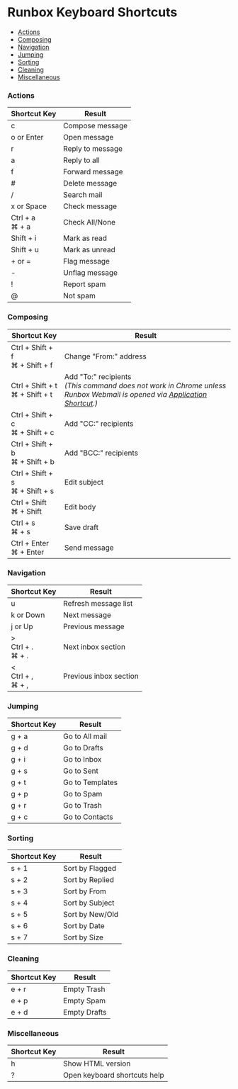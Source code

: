 # Runbox Keyboard Shortcuts

* [Actions](#actions)
* [Composing](#composing)
* [Navigation](#navigation)
* [Jumping](#jumping)
* [Sorting](#sorting)
* [Cleaning](#cleaning)
* [Miscellaneous](#miscellaneous)

### Actions

Shortcut Key      | Result
----------------- | ----------------
c                 | Compose message
o or Enter        | Open message
r                 | Reply to message
a                 | Reply to all
f                 | Forward message
#                 | Delete message
/                 | Search mail
x or Space        | Check message
Ctrl + a<br>⌘ + a | Check All/None
Shift + i         | Mark as read
Shift + u         | Mark as unread
+ or =            | Flag message
-                 | Unflag message
!                 | Report spam
@                 | Not spam

### Composing 

Shortcut Key                      | Result
--------------------------------- | ----------------------
Ctrl + Shift + f<br>⌘ + Shift + f | Change "From:" address
Ctrl + Shift + t<br>⌘ + Shift + t | Add "To:" recipients<br>*(This command does not work in Chrome unless<br>Runbox Webmail is opened via [Application Shortcut](https://support.google.com/chrome/answer/95710?hl=en).)*
Ctrl + Shift + c<br>⌘ + Shift + c | Add "CC:" recipients
Ctrl + Shift + b<br>⌘ + Shift + b | Add "BCC:" recipients
Ctrl + Shift + s<br>⌘ + Shift + s | Edit subject
Ctrl + Shift<br>⌘ + Shift     | Edit body
Ctrl + s<br>⌘ + s             | Save draft
Ctrl + Enter<br>⌘ + Enter     | Send message

### Navigation

Shortcut Key      | Result
----------------- | ----------------------
u                 | Refresh message list
k or Down         | Next message
j or Up           | Previous message
><br>Ctrl + .<br>⌘ + . | Next inbox section
<<br>Ctrl + ,<br>⌘ + , | Previous inbox section
 
### Jumping

Shortcut Key | Result
-------------| ---------------
g + a        | Go to All mail
g + d        | Go to Drafts
g + i        | Go to Inbox
g + s        | Go to Sent
g + t        | Go to Templates
g + p        | Go to Spam
g + r        | Go to Trash
g + c        | Go to Contacts

### Sorting

Shortcut Key | Result
-------------| ---------------
s + 1        | Sort by Flagged
s + 2        | Sort by Replied
s + 3        | Sort by From
s + 4        | Sort by Subject
s + 5        | Sort by New/Old
s + 6        | Sort by Date
s + 7        | Sort by Size
 
### Cleaning

Shortcut Key | Result
-------------| ---------------
e + r        | Empty Trash
e + p        | Empty Spam
e + d        | Empty Drafts
 
### Miscellaneous

Shortcut Key | Result
-------------| ---------------
h            | Show HTML version
?            | Open keyboard shortcuts help
